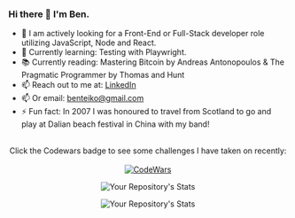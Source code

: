 ### Hi there 👋 I'm Ben.

- 🔭 I am actively looking for a Front-End or Full-Stack developer role utilizing JavaScript, Node and React.
- 🌱 Currently learning: Testing with Playwright.
- 📚 Currently reading: Mastering Bitcoin by Andreas Antonopoulos & The Pragmatic Programmer by Thomas and Hunt
- 📫 Reach out to me at: [LinkedIn](https://www.linkedin.com/in/ben-teiko-marrett/)
- 📫 Or email: [benteiko@gmail.com](benteiko@gmail.com)
- ⚡ Fun fact: In 2007 I was honoured to travel from Scotland to go and play at Dalian beach festival in China with my band!
<br/><br/>
<div style="text-align: center;">
 
Click the Codewars badge to see some challenges I have taken on recently:<br/>
<br/>
[![CodeWars](https://www.codewars.com/users/BenTeiko/badges/large) ](https://www.codewars.com/users/BenTeiko/completed_solutions)

![Your Repository's Stats](https://github-readme-stats.vercel.app/api?username=ben-marrett&show_icons=true)

![Your Repository's Stats](https://github-readme-stats.vercel.app/api/top-langs/?username=ben-marrett&theme=blue-green)

</div>
